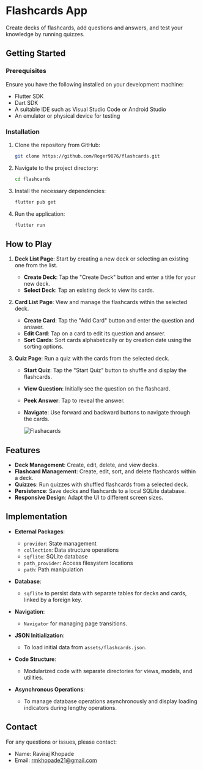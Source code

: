# Flashcards App

Create decks of flashcards, add questions and answers, and test your knowledge by running quizzes.

## Getting Started

### Prerequisites

Ensure you have the following installed on your development machine:

- Flutter SDK
- Dart SDK
- A suitable IDE such as Visual Studio Code or Android Studio
- An emulator or physical device for testing

### Installation

1. Clone the repository from GitHub:

   ```sh
   git clone https://github.com/Roger9876/flashcards.git
   ```

2. Navigate to the project directory:

   ```sh
   cd flashcards
   ```

3. Install the necessary dependencies:

   ```sh
   flutter pub get
   ```

4. Run the application:

   ```sh
   flutter run
   ```

## How to Play

1. **Deck List Page**: Start by creating a new deck or selecting an existing one from the list.
   - **Create Deck**: Tap the "Create Deck" button and enter a title for your new deck.
   - **Select Deck**: Tap an existing deck to view its cards.

2. **Card List Page**: View and manage the flashcards within the selected deck.
   - **Create Card**: Tap the "Add Card" button and enter the question and answer.
   - **Edit Card**: Tap on a card to edit its question and answer.
   - **Sort Cards**: Sort cards alphabetically or by creation date using the sorting options.

3. **Quiz Page**: Run a quiz with the cards from the selected deck.
   - **Start Quiz**: Tap the "Start Quiz" button to shuffle and display the flashcards.
   - **View Question**: Initially see the question on the flashcard.
   - **Peek Answer**: Tap to reveal the answer.
   - **Navigate**: Use forward and backward buttons to navigate through the cards.

        ![Flashacards](./assets/gameplay.png)

## Features

- **Deck Management**: Create, edit, delete, and view decks.
- **Flashcard Management**: Create, edit, sort, and delete flashcards within a deck.
- **Quizzes**: Run quizzes with shuffled flashcards from a selected deck.
- **Persistence**: Save decks and flashcards to a local SQLite database.
- **Responsive Design**: Adapt the UI to different screen sizes.

## Implementation

- **External Packages**:
  - `provider`: State management
  - `collection`: Data structure operations
  - `sqflite`: SQLite database
  - `path_provider`: Access filesystem locations
  - `path`: Path manipulation

- **Database**:
  - `sqflite` to persist data with separate tables for decks and cards, linked by a foreign key.

- **Navigation**:
  - `Navigator` for managing page transitions.

- **JSON Initialization**:
  - To load initial data from `assets/flashcards.json`.

- **Code Structure**:
  - Modularized code with separate directories for views, models, and utilities.

- **Asynchronous Operations**:
  - To manage database operations asynchronously and display loading indicators during lengthy operations.

## Contact

For any questions or issues, please contact:

- Name: Raviraj Khopade
- Email: <rmkhopade21@gmail.com>
